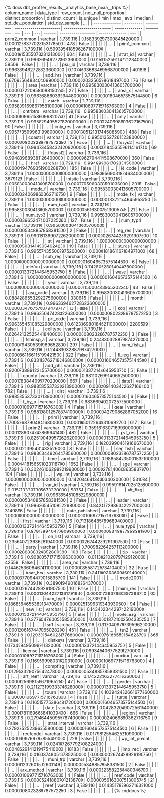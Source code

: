 {% docs dbt_profiler_results__analytics_base_noaa__trips  %}
| column_name    | data_type | row_count |     not_null_proportion |      distinct_proportion | distinct_count | is_unique | min | max | avg | median | std_dev_population | std_dev_sample | ... |
| -------------- | --------- | --------- | ----------------------- | ------------------------ | -------------- | --------- | --- | --- | --- | ------ | ------------------ | -------------- | --- |
| prim2_common   | varchar   | 3,739,116 | 0.158339297309845420000 | 0.0001278377028153178500 |            478 |     False |     |     |     |        |                    |                | ... |
| prim1_common   | varchar   | 3,739,116 | 0.599395418596267100000 | 0.0001615355073231213000 |            604 |     False |     |     |     |        |                    |                | ... |
| strat_id       | varchar   | 3,739,116 | 0.996369462728623600000 | 0.0159152591147212340000 |          59509 |     False |     |     |     |        |                    |                | ... |
| psu_id         | varchar   | 3,739,116 | 0.996369462728623600000 | 0.1074633683469568700000 |         401818 |     False |     |     |     |        |                    |                | ... |
| add_hrs        | varchar   | 3,739,116 | 0.670955648340409900000 | 0.0000203256598618497000 |             76 |     False |     |     |     |        |                    |                | ... |
| area           | varchar   | 3,739,116 | 0.995830030413605700000 | 0.0000072209581088150245 |             27 |     False |     |     |     |        |                    |                | ... |
| area_x         | varchar   | 3,739,116 | 0.996368660399944800000 | 0.0000016046573575144500 |              6 |     False |     |     |     |        |                    |                | ... |
| catch          | varchar   | 3,739,116 | 0.995809169867958100000 | 0.0000010697715716763000 |              4 |     False |     |     |     |        |                    |                | ... |
| cntrbtrs       | varchar   | 3,739,116 | 0.995830030413605700000 | 0.0000109651586096820740 |             41 |     False |     |     |     |        |                    |                | ... |
| cnty           | varchar   | 3,739,116 | 0.995829495527820000000 | 0.0000240698603627167500 |             90 |     False |     |     |     |        |                    |                | ... |
| cnty_res       | varchar   | 3,739,116 | 0.995773599963199800000 | 0.0001305121317445085900 |            488 |     False |     |     |     |        |                    |                | ... |
| coastal        | varchar   | 3,739,116 | 0.995013527261523800000 | 0.0000008023286787572250 |              3 |     False |     |     |     |        |                    |                | ... |
| ffdays2        | varchar   | 3,739,116 | 0.994734584324209200000 | 0.0000184535596114161740 |             69 |     False |     |     |     |        |                    |                | ... |
| ffdays12       | varchar   | 3,739,116 | 0.994839689381126400000 | 0.0000962794414508670000 |            360 |     False |     |     |     |        |                    |                | ... |
| hrsf           | varchar   | 3,739,116 | 0.994899061703354500000 | 0.0000494769351900288700 |            185 |     False |     |     |     |        |                    |                | ... |
| id_code        | varchar   | 3,739,116 | 1.000000000000000000000 | 0.9839569031824634000000 |        3679129 |     False |     |     |     |        |                    |                | ... |
| intsite        | varchar   | 3,739,116 | 0.995830030413605700000 | 0.0007795960328591036000 |           2915 |     False |     |     |     |        |                    |                | ... |
| mode_f         | varchar   | 3,739,116 | 0.995830030413605700000 | 0.0000024069860362716750 |              9 |     False |     |     |     |        |                    |                | ... |
| mode_fx        | varchar   | 3,739,116 | 1.000000000000000000000 | 0.0000013372144645953750 |              5 |     False |     |     |     |        |                    |                | ... |
| num_typ2       | varchar   | 3,739,116 | 0.995830030413605700000 | 0.0000056163007513005745 |             21 |     False |     |     |     |        |                    |                | ... |
| num_typ3       | varchar   | 3,739,116 | 0.995830030413605700000 | 0.0000339652474007225260 |            127 |     False |     |     |     |        |                    |                | ... |
| num_typ4       | varchar   | 3,739,116 | 0.995830030413605700000 | 0.0000005348857858381500 |              2 |     False |     |     |     |        |                    |                | ... |
| reg_res        | varchar   | 3,739,116 | 0.990181369072262000000 | 0.0000026744289291907500 |             10 |     False |     |     |     |        |                    |                | ... |
| st             | varchar   | 3,739,116 | 1.000000000000000000000 | 0.0000050814149654624250 |             19 |     False |     |     |     |        |                    |                | ... |
| st_res         | varchar   | 3,739,116 | 0.995574355007975200000 | 0.0000181861167184971000 |             68 |     False |     |     |     |        |                    |                | ... |
| sub_reg        | varchar   | 3,739,116 | 1.000000000000000000000 | 0.0000016046573575144500 |              6 |     False |     |     |     |        |                    |                | ... |
| telefon        | varchar   | 3,739,116 | 0.742506250140407500000 | 0.0000013372144645953750 |              5 |     False |     |     |     |        |                    |                | ... |
| wave           | varchar   | 3,739,116 | 1.000000000000000000000 | 0.0000016046573575144500 |              6 |     False |     |     |     |        |                    |                | ... |
| year           | varchar   | 3,739,116 | 1.000000000000000000000 | 0.0000115000443955202240 |             43 |     False |     |     |     |        |                    |                | ... |
| asg_code       | varchar   | 3,739,116 | 0.995830030413605700000 | 0.0884286553292275600000 |         330645 |     False |     |     |     |        |                    |                | ... |
| month          | varchar   | 3,739,116 | 0.996369462728623600000 | 0.0000034767576079479747 |             13 |     False |     |     |     |        |                    |                | ... |
| kod            | varchar   | 3,739,116 | 0.996350474283226300000 | 0.0000008023286787572250 |              3 |     False |     |     |     |        |                    |                | ... |
| prt_code       | varchar   | 3,739,116 | 0.996365451085229800000 | 0.6123369801846211000000 |        2289599 |     False |     |     |     |        |                    |                | ... |
| celltype       | varchar   | 3,739,116 | 0.626421325254418400000 | 0.0000008023286787572250 |              3 |     False |     |     |     |        |                    |                | ... |
| fshinsp_a      | varchar   | 3,739,116 | 0.244830328879874270000 | 0.0000794305391969652800 |            297 |     False |     |     |     |        |                    |                | ... |
| num_fish_a     | varchar   | 3,739,116 | 0.244830328879874270000 | 0.0000861166115199421500 |            322 |     False |     |     |     |        |                    |                | ... |
| fl_reg         | varchar   | 3,739,116 | 0.833113762718246800000 | 0.0000016046573575144500 |              6 |     False |     |     |     |        |                    |                | ... |
| add_ph         | varchar   | 3,739,116 | 0.920073889122455700000 | 0.0000013372144645953750 |              5 |     False |     |     |     |        |                    |                | ... |
| county         | varchar   | 3,739,116 | 0.681102699140652500000 | 0.0001783844095770230000 |            667 |     False |     |     |     |        |                    |                | ... |
| date1          | varchar   | 3,739,116 | 0.988585537330213900000 | 0.0002091403422627166400 |            782 |     False |     |     |     |        |                    |                | ... |
| dist           | varchar   | 3,739,116 | 0.988585537330213900000 | 0.0000016046573575144500 |              6 |     False |     |     |     |        |                    |                | ... |
| f_by_p         | varchar   | 3,739,116 | 0.983669402072575500000 | 0.0000010697715716763000 |              4 |     False |     |     |     |        |                    |                | ... |
| gear           | varchar   | 3,739,116 | 0.988198012578374100000 | 0.0000042790862867052000 |             16 |     False |     |     |     |        |                    |                | ... |
| prim1          | varchar   | 3,739,116 | 0.700596879048416800000 | 0.0001650122649310692700 |            617 |     False |     |     |     |        |                    |                | ... |
| prim2          | varchar   | 3,739,116 | 0.359161630716993000000 | 0.0001289074743869941400 |            482 |     False |     |     |     |        |                    |                | ... |
| pvt_res        | varchar   | 3,739,116 | 0.825190499572626200000 | 0.0000013372144645953750 |              5 |     False |     |     |     |        |                    |                | ... |
| rig            | varchar   | 3,739,116 | 0.162039904619166670000 | 0.0000021395431433526000 |              8 |     False |     |     |     |        |                    |                | ... |
| sep_fish       | varchar   | 3,739,116 | 0.983034492644785600000 | 0.0000008023286787572250 |              3 |     False |     |     |     |        |                    |                | ... |
| time           | varchar   | 3,739,116 | 0.988584735001535100000 | 0.0004418156591023118700 |           1652 |     False |     |     |     |        |                    |                | ... |
| age            | varchar   | 3,739,116 | 0.302461062989219930000 | 0.0000278140608635837970 |            104 |     False |     |     |     |        |                    |                | ... |
| wp_int         | varchar   | 3,739,116 | 1.000000000000000000000 | 0.1420346413430340300000 |         531084 |     False |     |     |     |        |                    |                | ... |
| var_id         | varchar   | 3,739,116 | 0.995916147025125800000 | 0.0157133397305673320000 |          58754 |     False |     |     |     |        |                    |                | ... |
| alt_flag       | varchar   | 3,739,116 | 0.996365451085229800000 | 0.0000005348857858381500 |              2 |     False |     |     |     |        |                    |                | ... |
| leader         | varchar   | 3,739,116 | 0.996365451085229800000 | 0.8424172986342227000000 |        3149896 |     False |     |     |     |        |                    |                | ... |
| date_published | varchar   | 3,739,116 | 1.000000000000000000000 | 0.0000010697715716763000 |              4 |     False |     |     |     |        |                    |                | ... |
| first          | varchar   | 3,739,116 | 0.713186485789689400000 | 0.0000013372144645953750 |              5 |     False |     |     |     |        |                    |                | ... |
| num_typ6       | varchar   | 3,739,116 | 0.879159940477909800000 | 0.0000005348857858381500 |              2 |     False |     |     |     |        |                    |                | ... |
| on_list        | varchar   | 3,739,116 | 0.235640723636281940000 | 0.0000026744289291907500 |             10 |     False |     |     |     |        |                    |                | ... |
| party          | varchar   | 3,739,116 | 0.700982264257113200000 | 0.0000288838324352600980 |            108 |     False |     |     |     |        |                    |                | ... |
| zip            | varchar   | 3,739,116 | 0.908805717715096300000 | 0.0113821020797429120000 |          42559 |     False |     |     |     |        |                    |                | ... |
| area_nc        | varchar   | 3,739,116 | 0.144625360646741100000 | 0.0000085581725734104000 |             32 |     False |     |     |     |        |                    |                | ... |
| boat_hrs       | varchar   | 3,739,116 | 0.341199363699869140000 | 0.0000377094479015895700 |            141 |     False |     |     |     |        |                    |                | ... |
| mode2001       | varchar   | 3,739,116 | 0.389019490168264370000 | 0.0000026744289291907500 |             10 |     False |     |     |     |        |                    |                | ... |
| muni_res       | varchar   | 3,739,116 | 0.000106442271381791840 | 0.0000173837880397398740 |             65 |     False |     |     |     |        |                    |                | ... |
| num_typ9       | varchar   | 3,739,116 | 0.186856465538913470000 | 0.0000251396319343930500 |             94 |     False |     |     |     |        |                    |                | ... |
| new_list       | varchar   | 3,739,116 | 0.143402344297422190000 | 0.0000013372144645953750 |              5 |     False |     |     |     |        |                    |                | ... |
| mode_asg       | varchar   | 3,739,116 | 0.377604760055585350000 | 0.0000018721002504335250 |              7 |     False |     |     |     |        |                    |                | ... |
| tsn1           | varchar   | 3,739,116 | 0.317040979739596200000 | 0.0001206167447065028200 |            451 |     False |     |     |     |        |                    |                | ... |
| tsn2           | varchar   | 3,739,116 | 0.129391546023177680000 | 0.0000976166559154623700 |            365 |     False |     |     |     |        |                    |                | ... |
| distkeys       | varchar   | 3,739,116 | 0.173429495099911320000 | 0.0000013372144645953750 |              5 |     False |     |     |     |        |                    |                | ... |
| license        | varchar   | 3,739,116 | 0.099345406775291270000 | 0.0000010697715716763000 |              4 |     False |     |     |     |        |                    |                | ... |
| monitor        | varchar   | 3,739,116 | 0.116959998031620310000 | 0.0000010697715716763000 |              4 |     False |     |     |     |        |                    |                | ... |
| compflag       | varchar   | 3,739,116 | 0.012953329075642478000 | 0.0000005348857858381500 |              2 |     False |     |     |     |        |                    |                | ... |
| art_reef       | varchar   | 3,739,116 | 0.174222463277416360000 | 0.0000125698159671965250 |             47 |     False |     |     |     |        |                    |                | ... |
| gender         | varchar   | 3,739,116 | 0.211273199333746280000 | 0.0000013372144645953750 |              5 |     False |     |     |     |        |                    |                | ... |
| tourn          | varchar   | 3,739,116 | 0.103942482661677260000 | 0.0000010697715716763000 |              4 |     False |     |     |     |        |                    |                | ... |
| turtle         | varchar   | 3,739,116 | 0.116515775386481720000 | 0.0000016046573575144500 |              6 |     False |     |     |     |        |                    |                | ... |
| date           | varchar   | 3,739,116 | 0.042832049072561540000 | 0.0001781169666841039400 |            666 |     False |     |     |     |        |                    |                | ... |
| region         | varchar   | 3,739,116 | 0.279464450955787400000 | 0.0000024069860362716750 |              9 |     False |     |     |     |        |                    |                | ... |
| strat_interval | varchar   | 3,739,116 | 0.279235252396555800000 | 0.0000016046573575144500 |              6 |     False |     |     |     |        |                    |                | ... |
| reefcode       | varchar   | 3,739,116 | 0.017981255462521090000 | 0.0000609769795855491000 |            228 |     False |     |     |     |        |                    |                | ... |
| wp_int_precal  | varchar   | 3,739,116 | 0.024187267792708224000 | 0.0048629141219475410000 |          18183 |     False |     |     |     |        |                    |                | ... |
| imp_rec        | varchar   | 3,739,116 | 0.016037480516785250000 | 0.0000002674428929190750 |              1 |     False |     |     |     |        |                    |                | ... |
| muni_trp       | varchar   | 3,739,116 | 0.000011232601502601149 | 0.0000005348857858381500 |              2 |     False |     |     |     |        |                    |                | ... |
| arx_method     | varchar   | 3,739,116 | 0.000223582258480346700 | 0.0000010697715716763000 |              4 |     False |     |     |     |        |                    |                | ... |
| reef_code      | varchar   | 3,739,116 | 0.000052418807012138700 | 0.0000056163007513005745 |             21 |     False |     |     |     |        |                    |                | ... |
| reef           | varchar   | 3,739,116 | 0.014351787962716321000 | 0.0000008023286787572250 |              3 |     False |     |     |     |        |                    |                | ... |
{% enddocs %}
